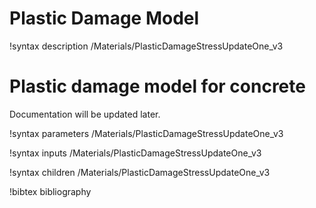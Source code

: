 # Plastic Damage Model

!syntax description /Materials/PlasticDamageStressUpdateOne_v3

# Plastic damage model for concrete

Documentation will be updated later.

!syntax parameters /Materials/PlasticDamageStressUpdateOne_v3

!syntax inputs /Materials/PlasticDamageStressUpdateOne_v3

!syntax children /Materials/PlasticDamageStressUpdateOne_v3

!bibtex bibliography
